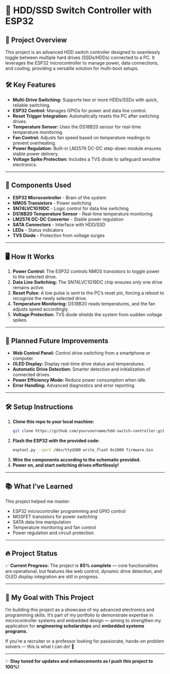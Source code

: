 # 🚀 HDD/SSD Switch Controller with ESP32

## 🎯 Project Overview
This project is an advanced HDD switch controller designed to seamlessly toggle between multiple hard drives (SSDs/HDDs) connected to a PC. It leverages the ESP32 microcontroller to manage power, data connections, and cooling, providing a versatile solution for multi-boot setups.

## 🛠️ Key Features
- **Multi-Drive Switching:** Supports two or more HDDs/SSDs with quick, reliable switching.
- **ESP32 Control:** Manages GPIOs for power and data line control.
- **Reset Trigger Integration:** Automatically resets the PC after switching drives.
- **Temperature Sensor:** Uses the DS18B20 sensor for real-time temperature monitoring.
- **Fan Control:** Adjusts fan speed based on temperature readings to prevent overheating.
- **Power Regulation:** Built-in LM2576 DC-DC step-down module ensures stable power delivery.
- **Voltage Spike Protection:** Includes a TVS diode to safeguard sensitive electronics.

---

## 🔧 Components Used
- **ESP32 Microcontroller** - Brain of the system
- **NMOS Transistors** - Power switching
- **SN74LVC1G19DC** - Logic control for data line switching
- **DS18B20 Temperature Sensor** - Real-time temperature monitoring
- **LM2576 DC-DC Converter** - Stable power regulation
- **SATA Connectors** - Interface with HDD/SSD
- **LEDs** - Status indicators
- **TVS Diode** - Protection from voltage surges

---

## 🖥️ How It Works
1. **Power Control:** The ESP32 controls NMOS transistors to toggle power to the selected drive.
2. **Data Line Switching:** The SN74LVC1G19DC chip ensures only one drive remains active.
3. **Reset Pulse:** A low pulse is sent to the PC’s reset pin, forcing a reboot to recognize the newly selected drive.
4. **Temperature Monitoring:** DS18B20 reads temperatures, and the fan adjusts speed accordingly.
5. **Voltage Protection:** TVS diode shields the system from sudden voltage spikes.

---

## 🚀 Planned Future Improvements
- **Web Control Panel:** Control drive switching from a smartphone or computer.
- **OLED Display:** Display real-time drive status and temperatures.
- **Automatic Drive Detection:** Smarter detection and initialization of connected drives.
- **Power Efficiency Mode:** Reduce power consumption when idle.
- **Error Handling:** Advanced diagnostics and error reporting.

---

## 🛠️ Setup Instructions
1. **Clone this repo to your local machine:**
   ```bash
   git clone https://github.com/yourusername/hdd-switch-controller.git
   ```
2. **Flash the ESP32 with the provided code:**
   ```bash
   esptool.py --port /dev/ttyUSB0 write_flash 0x1000 firmware.bin
   ```
3. **Wire the components according to the schematic provided.**
4. **Power on, and start switching drives effortlessly!**

---

## 📚 What I’ve Learned
This project helped me master:
- ESP32 microcontroller programming and GPIO control
- MOSFET transistors for power switching
- SATA data line manipulation
- Temperature monitoring and fan control
- Power regulation and circuit protection

---

## 🔥 Project Status
✅ **Current Progress:** The project is **85% complete** — core functionalities are operational, but features like web control, dynamic drive detection, and OLED display integration are still in progress.

---

## 🎯 My Goal with This Project
I’m building this project as a showcase of my advanced electronics and programming skills. It’s part of my portfolio to demonstrate expertise in microcontroller systems and embedded design — aiming to strengthen my application for **engineering scholarships** and **embedded systems programs**.

If you’re a recruiter or a professor looking for passionate, hands-on problem solvers — this is what I can do! 💪

---

✨ **Stay tuned for updates and enhancements as I push this project to 100%!**

